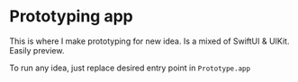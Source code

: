 # Prototyping app

This is where I make prototyping for new idea. Is a mixed of SwiftUI & UIKit. Easily preview.

To run any idea, just replace desired entry point in `Prototype.app`
